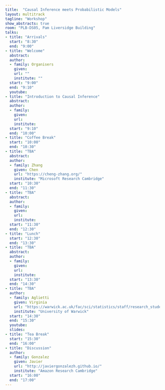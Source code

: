 ```yaml
---
title:  "Causal Inference meets Probabilistic Models"
layout: multitrack
tagline: "Workshop"
show_abstracts: true
room: "PLB-DS05, Pam Liversidge Building"
talks:
- title: "Arrivals"
  start: "8:30"
  end: "9:00"
- title: "Welcome"    
  abstract:
  author:
  - family: Organisers
    given: 
    url: ""
    institute: ""   
  start: "9:00"
  end: "9:10"
  youtube:
- title: "Introduction to Causal Inference"
  abstract: 
  author:
  - family: 
    given: 
    url: 
    institute:
  start: "9:10"
  end: "10:00"
- title: "Coffee Break"
  start: "10:00"
  end: "10:30"    
- title: "TBA"
  abstract: 
  author:
  - family: Zhang
    given: Chen
    url: "https://cheng-zhang.org/"
    institute: "Microsoft Research Cambridge"
  start: "10:30"
  end: "11:30"
- title: "TBA"
  abstract: 
  author:
  - family:   
    given: 
    url: 
    institute: 
  start: "11:30"
  end: "12:30"
- title: "Lunch"
  start: "12:30"
  end: "13:30"
- title: "TBA"
  abstract: 
  author:
  - family:  
    given: 
    url: 
    institute: 
  start: "13:30"
  end: "14:30"
- title: "TBA"
  author:
  - family: Aglietti
    given: Virginia
    url: "https://warwick.ac.uk/fac/sci/statistics/staff/research_students/aglietti/"
    institute: "University of Warwick"
  start: "14:30"
  end: "15:30"
  youtube: 
  slides: 
- title: "Tea Break"
  start: "15:30"
  end: "16:00"
- title: "Discussion"
  author:
  - family: Gonzalez
    given: Javier
    url: "http://javiergonzalezh.github.io/"
    institute: "Amazon Research Cambridge"
  start: "16:00"
  end: "17:00"
---
```

